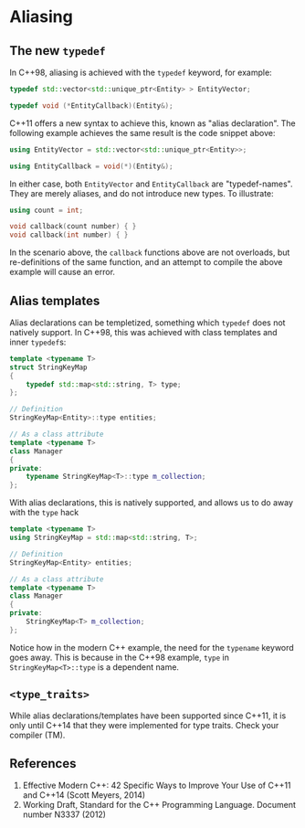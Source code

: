 # Aliasing

## The new `typedef`

In C++98, aliasing is achieved with the `typedef` keyword, for example:
```C++
typedef std::vector<std::unique_ptr<Entity> > EntityVector;

typedef void (*EntityCallback)(Entity&);
```
C++11 offers a new syntax to achieve this, known as "alias declaration". The following example achieves the same result is the code snippet above:
```C++
using EntityVector = std::vector<std::unique_ptr<Entity>>;

using EntityCallback = void(*)(Entity&);
```
In either case, both `EntityVector` and `EntityCallback` are "typedef-names". They are merely aliases, and do not introduce new types. To illustrate:
```C++
using count = int;

void callback(count number) { }
void callback(int number) { }
```
In the scenario above, the `callback` functions above are not overloads, but re-definitions of the same function, and an attempt to compile the above example will cause an error.

## Alias templates

Alias declarations can be templetized, something which `typedef` does not natively support. In C++98, this was achieved with class templates and inner `typedef`s:
```C++
template <typename T>
struct StringKeyMap
{
    typedef std::map<std::string, T> type;
};

// Definition
StringKeyMap<Entity>::type entities;

// As a class attribute
template <typename T>
class Manager
{
private:
    typename StringKeyMap<T>::type m_collection;
};
```

With alias declarations, this is natively supported, and allows us to do away with the `type` hack
```C++
template <typename T>
using StringKeyMap = std::map<std::string, T>;

// Definition
StringKeyMap<Entity> entities;

// As a class attribute
template <typename T>
class Manager
{
private:
    StringKeyMap<T> m_collection;
};
```
Notice how in the modern C++ example, the need for the `typename` keyword goes away. This is because in the C++98 example, `type` in `StringKeyMap<T>::type` is a dependent name.


## `<type_traits>`

While alias declarations/templates have been supported since C++11, it is only until C++14 that they were implemented for type traits. Check your compiler (TM).

## References
1. Effective Modern C++: 42 Specific Ways to Improve Your Use of C++11 and C++14 (Scott Meyers, 2014)
2. Working Draft, Standard for the C++ Programming Language. Document number N3337 (2012) 

